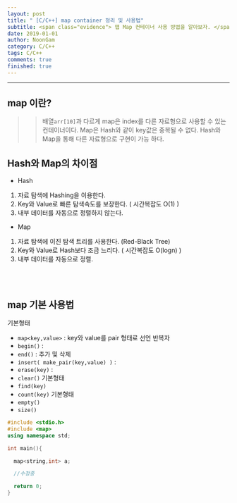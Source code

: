 ```yaml
---
layout: post
title: " [C/C++] map container 정리 및 사용법"
subtitle: <span class="evidence"> 맵 Map 컨테이너 사용 방법을 알아보자. </span>
date: 2019-01-01
author: NoonGam
category: C/C++
tags: C/C++
comments: true
finished: true
---
```


---

## map 이란?

>> 배열`arr[10]`과 다르게 map은 index를 다른 자료형으로 사용할 수 있는 컨테이너이다.  Map은 Hash와 같이 key값은 중복될 수 없다.
 Hash와 Map을 통해 다른 자료형으로 구현이 가능 하다.

## Hash와 Map의 차이점

- Hash
1. 자료 탐색에 Hashing을 이용한다.
2. Key와 Value로 빠른 탐색속도를 보장한다. ( 시간복잡도 O(1) )
3. 내부 데이터를 자동으로 정렬하지 않는다.

- Map
1. 자료 탐색에 이진 탐색 트리를 사용한다. (Red-Black Tree)
2. Key와 Value로 Hash보다 조금 느리다. ( 시간복잡도 O(logn) )
3. 내부 데이터를 자동으로 정렬.

<br><br>

## map 기본 사용법

<span class="evidence">기본형태</span>  
- `map<key,value>` : key와 value를 pair 형태로 선언
<span class="evidence">반복자</span>
- `begin()` :
- `end()` :
<span class="evidence">추가 및 삭제</span>
- `insert( make_pair(key,value) )` :
- `erase(key)` :
- `clear()`
<span class="evidence">기본형태</span>
- `find(key)`
- `count(key)`
<span class="evidence">기본형태</span>
- `empty()`
- `size()`


```c++
#include <stdio.h>
#include <map>
using namespace std;

int main(){

  map<string,int> a;

  //수정중

  return 0;
}

```



<br><br><br>
